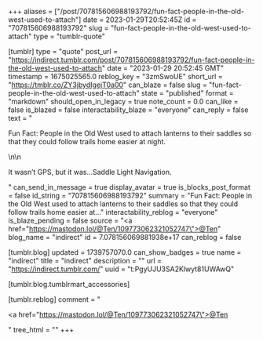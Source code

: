 +++
aliases = ["/post/707815606988193792/fun-fact-people-in-the-old-west-used-to-attach"]
date = 2023-01-29T20:52:45Z
id = "707815606988193792"
slug = "fun-fact-people-in-the-old-west-used-to-attach"
type = "tumblr-quote"

[tumblr]
type = "quote"
post_url = "https://indirect.tumblr.com/post/707815606988193792/fun-fact-people-in-the-old-west-used-to-attach"
date = "2023-01-29 20:52:45 GMT"
timestamp = 1675025565.0
reblog_key = "3zmSwoUE"
short_url = "https://tmblr.co/ZY3jbydIgejT0a00"
can_blaze = false
slug = "fun-fact-people-in-the-old-west-used-to-attach"
state = "published"
format = "markdown"
should_open_in_legacy = true
note_count = 0.0
can_like = false
is_blazed = false
interactability_blaze = "everyone"
can_reply = false
text = "<p>Fun Fact: People in the Old West used to attach lanterns to their saddles so that they could follow trails home easier at night.</p>\n\n<p>It wasn&rsquo;t GPS, but it was&hellip;Saddle Light Navigation.</p>"
can_send_in_message = true
display_avatar = true
is_blocks_post_format = false
id_string = "707815606988193792"
summary = "Fun Fact: People in the Old West used to attach lanterns to their saddles so that they could follow trails home easier at..."
interactability_reblog = "everyone"
is_blaze_pending = false
source = "<a href=\"https://mastodon.lol/@Ten/109773062321052747\">@Ten</a>"
blog_name = "indirect"
id = 7.078156069881938e+17
can_reblog = false

[tumblr.blog]
updated = 1739757070.0
can_show_badges = true
name = "indirect"
title = "indirect"
description = ""
url = "https://indirect.tumblr.com/"
uuid = "t:PgyUJU3SA2Klwyt81UWAwQ"

[tumblr.blog.tumblrmart_accessories]

[tumblr.reblog]
comment = "<p><a href=\"https://mastodon.lol/@Ten/109773062321052747\">@Ten</a></p>"
tree_html = ""
+++
